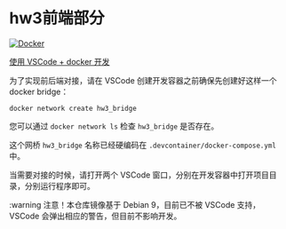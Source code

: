 # hw3前端部分

[![Docker](https://github.com/ds-hw-fuuzen/hw3-frontend/actions/workflows/docker-publish.yml/badge.svg)](https://github.com/ds-hw-fuuzen/hw3-frontend/actions/workflows/docker-publish.yml)

[使用 VSCode + docker 开发](https://github.com/ds-hw-fuuzen/.github/blob/main/profile/README.md)

为了实现前后端对接，请在 VSCode 创建开发容器之前确保先创建好这样一个 docker bridge：

```shell shell
docker network create hw3_bridge
```

您可以通过 `docker network ls` 检查 `hw3_bridge` 是否存在。

这个网桥 `hw3_bridge` 名称已经硬编码在 `.devcontainer/docker-compose.yml` 中。

当需要对接的时候，请打开两个 VSCode 窗口，分别在开发容器中打开项目目录，分别运行程序即可。

:warning 注意！本仓库镜像基于 Debian 9，目前已不被 VSCode 支持，VSCode 会弹出相应的警告，但目前不影响开发。
